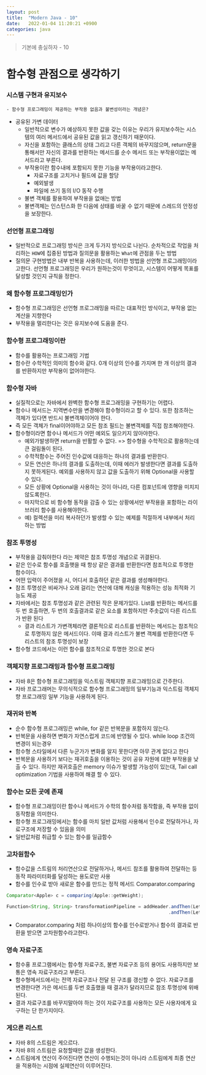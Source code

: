 ```yaml
---
layout: post
title:  "Modern Java - 10"
date:   2022-01-04 11:20:21 +0900
categories: java
---
```


> 기본에 충실하자 - 10

# 함수형 관점으로 생각하기

### 시스템 구현과 유지보수
    - 함수형 프로그래밍이 제공하는 부작용 없음과 불변성이라는 개념은?
- 공유된 가변 데이터
    - 일반적으로 변수가 예상하지 못한 값을 갖는 이유는 우리가 유지보수하는 시스템의 여러 메서드에서 공유된 값을 읽고 갱신하기 때문이다.
    - 자신을 포함하는 클래스의 상태 그리고 다른 객체의 바꾸지않으며, return문을 통해서만 자신의 결과를 반환하는 메서드를 순수 메서드 또는 부작용이없는 메서드라고 부른다.
    - 부작용이란 함수내에 포함되지 못한 기능을 부작용이라고한다.
        - 자료구조를 고치거나 필드에 값을 할당
        - 예외발생
        - 파일에 쓰기 동의 I/O 동작 수행
    - 불변 객체를 활용하여 부작용을 없애는 방법
    - 불변객체는 인스턴스화 한 다음에 상태를 바꿀 수 없기 때문에 스레드의 안정성을 보장한다.

### 선언형 프로그래밍
- 일반적으로 프로그래밍 방식은 크게 두가지 방식으로 나뉜다. 순차적으로 작업을 처리하는 `HOW`에 집중된 방법과 질의문을 활용하는 `What`에 관점을 두는 방법
- 질의문 구현방법은 내부 반복을 사용하는데, 이러한 방법을 선언형 프로그래밍이라고한다. 선언형 프로그래밍은 우리가 원하는것이 무엇이고, 시스템이 어떻게 목표를 달성할 것인지 규칙을 정한다.

### 왜 함수형 프로그래밍인가
- 함수형 프로그래밍은 선언형 프로그래밍을 따르는 대표적인 방식이고, 부작용 없는 계산을 지향한다
- 부작용을 멀리한다는 것은 유지보수에 도움을 준다.

### 함수형 프로그래밍이란
- 함수를 활용하는 프로그래밍 기법
- 함수란 수학적인 의미의 함수와 같다. 0개 이상의 인수를 가지며 한 개 이상의 결과를 반환하지만 부작용이 없어야한다.


### 함수형 자바
- 실질적으로는 자바에서 완벽한 함수형 프로그래밍을 구현하기는 어렵다.
- 함수나 메서드는 지역변수만을 변경해야 함수형이라고 할 수 있다. 또한 참조하는 객체가 있다면 반드시 불변객체이어야 한다.
- 즉 모든 객체가 final이어야하고 모든 참조 필드는 불변객체를 직접 참조해야한다.
- 함수형이라면 함수나 메서드가 어떤 예외도 일으키지 않아야한다.
    - 예외가발생하면 return을 반활할 수 없다. => 함수형을 수학적으로 활용하는데 큰 걸림돌이 된다.
    - 수학적함수는 주어진 인수값에 대응하는 하나의 결과를 반환한다.
    - 모든 연산은 하나의 결과를 도출하는데, 이때 에러가 발생한다면 결과를 도출하지 못하게된다. 예외를 사용하지 않고 값을 도출하기 위해 Optional을 사용할 수 있다.
    - 모든 상황에 Optional을 사용하는 것이 아니라, 다른 컴포넌트에 영향을 미치지 않도록한다.
    - 마지막으로 비 함수형 동작을 감출 수 있는 상황에서만 부작용을 포함하는 라이브러리 함수를 사용해야한다.
    - 예) 컬렉션을 미리 복사하던가 발생할 수 있는 예제를 적절하게 내부에서 처리하는 방법

### 참조 투명성
- 부작용을 감춰야한다 라는 제약은 참조 투명성 개념으로 귀결된다.
- 같은 인수로 함수를 호출햇을 때 항상 같은 결과를 반환한다면 참조적으로 투명한 함수이다.
- 어떤 입력이 주어졌을 시, 어디서 호출하던 같은 결과를 생성해야한다.
- 참조 투명성은 비싸거나 오래 걸리는 연산에 대해 캐싱을 적용하는 성능 최적화 기능도 제공
- 자바에서는 참조 투명성과 같은 관련된 작은 문제가있다. List를 반환하는 메서드를 두 번 호출하면, 두 번의 호출결과로 같은 요소를 포함하지만 주솟값이 다른 리스트가 반환 된다
    - 결과 리스트가 가변객체라면 결론적으로 리스트를 반환하는 메서드는 참조적으로 투명하지 않은 메서드이다. 이때 결과 리스트가 불변 객체를 반환한다면 두 리스트의 참조 투명성이 보장
- 함수형 코드에서는 이런 함수를 참조적으로 투명한 것으로 본다

### 객체지향 프로그래밍과 함수형 프로그래밍
- 자바 8은 함수형 프로그래밍을 익스트림 객체지향 프로그래밍으로 간주한다.
- 자바 프로그래머는 무의식적으로 함수형 프로그래밍의 일부기능과 익스트림 객체지향 프로그래밍 일부 기능을 사용하게 된다.

### 재귀와 반복
- 순수 함수형 프로그래밍은 while, for 같은 반복문을 포함하지 않는다.
- 반복문을 사용하면 변화가 자연스럽게 코드에 반영될 수 있다. while loop 조건의 변경이 되는경우
- 함수형 스타일에서 다른 누군가가 변화를 알지 못한다면 아무 관계 없다고 한다
- 반복문을 사용하기 보다는 재귀호출을 이용하는 것이 공유 자원에 대한 부작용을 낮출 수 있다. 하지만 재귀호출은 memory 이슈가 발생할 가능성이 있는대, Tail call optimization 기법을 사용하여 해결 할 수 있다.

### 함수는 모든 곳에 존재
- 함수형 프로그래밍이란 함수나 메서드가 수학의 함수처럼 동작함을, 즉 부작용 없이 동작함을 의미한다.
- 함수형 프로그래밍에서는 함수를 마치 일반 값처럼 사용해서 인수로 전달하거나, 자료구조에 저장할 수 있음을 의미
- 일반값처럼 취급할 수 있는 함수를 일급함수 


### 고차원함수
- 함수값을 스트림의 처리연산으로 전달하거나, 메서드 참조를 활용하여 전달하는 등 동작 파라미터화를 달성하는 용도로만 사용
- 함수를 인수로 받아 새로운 함수를 만드는 정적 메서드 Comparator.comparing

```java
Comparator<Apple> c = comparing(Apple::getWeight);

Function<String, String> transformationPipeline = addHeader.andThen(Letter::checkSplelling)
                                                           .andThen(Letter::addFooter);


```

- Comparator.comparing 처럼 하나이상의 함수를 인수로받거나 함수의 결과로 반환을 받으면 고차원함수라고한다.

### 영속 자료구조
- 함수횽 프로그램에서는 함수형 자료구조, 불변 자료구조 등의 용어도 사용하지만 보통은 영속 자료구조라고 부른다.
- 함수형메서드에서는 전역 자료구조나 전달 된 구조를 갱신할 수 없다. 자료구조를 변경한다면 가은 메서드를 두번 호출했을 때 결과가 달라지므로 참조 투명성에 위배된다.
- 결과 자료구조를 바꾸지말아야 하는 것이 자료구조를 사용하는 모든 사용자에게 요구하는 단 한가지이다.

### 게으른 리스트
- 자바 8의 스트림은 게으르다.
- 자바 8의 스트림은 요청할때만 값을 생성한다.
- 스트림에게 연산이 주어진다면 연산이 수행되는것이 아니라 스트림에게 최종 연산을 적용하는 시점에 실제연산이 이루어진다.
